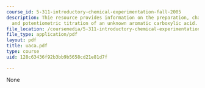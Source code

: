 ```yaml
---
course_id: 5-311-introductory-chemical-experimentation-fall-2005
description: Thie resource provides information on the preparation, characterization,
  and potentiometric titration of an unknown aromatic carboxylic acid.
file_location: /coursemedia/5-311-introductory-chemical-experimentation-fall-2005/128c63436f92b3bb9b5658cd21e81d7f_uaca.pdf
file_type: application/pdf
layout: pdf
title: uaca.pdf
type: course
uid: 128c63436f92b3bb9b5658cd21e81d7f

---
```

None